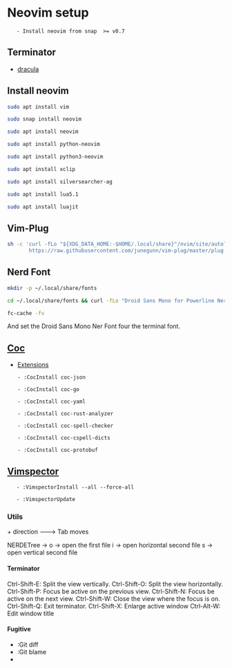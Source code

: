 # Neovim setup
       - Install neovim from snap  >= v0.7

## Terminator

 - [dracula](https://draculatheme.com/terminator)

## Install neovim

```bash
sudo apt install vim

sudo snap install neovim

sudo apt install neovim

sudo apt install python-neovim

sudo apt install python3-neovim

sudo apt install xclip

sudo apt install silversearcher-ag

sudo apt install lua5.1

sudo apt install luajit
```

## Vim-Plug

```bash
sh -c 'curl -fLo "${XDG_DATA_HOME:-$HOME/.local/share}"/nvim/site/autoload/plug.vim --create-dirs \
       https://raw.githubusercontent.com/junegunn/vim-plug/master/plug.vim'
```

## Nerd Font

```bash
mkdir -p ~/.local/share/fonts

cd ~/.local/share/fonts && curl -fLo "Droid Sans Mono for Powerline Nerd Font Complete.otf" https://github.com/ryanoasis/nerd-fonts/raw/master/patched-fonts/DroidSansMono/complete/Droid%20Sans%20Mono%20Nerd%20Font%20Complete.otf

fc-cache -fv
```

And set the Droid Sans Mono Ner Font four the terminal font.

## [Coc](https://github.com/neoclide/coc.nvim)

 - [Extensions](https://github.com/neoclide/coc.nvim/wiki/Using-coc-extensions)

       - :CocInstall coc-json

       - :CocInstall coc-go
       
       - :CocInstall coc-yaml
       
       - :CocInstall coc-rust-analyzer

	   - :CocInstall coc-spell-checker

	   - :CocInstall coc-cspell-dicts

	   - :CocInstall coc-protobuf


## [Vimspector](https://github.com/puremourning/vimspector)

       - :VimspectorInstall --all --force-all

       - :VimspectorUpdate

### Utils

<C-w> + direction ---> Tab moves

NERDETree -> o -> open the first file
             i -> open horizontal second file
             s -> open vertical second file

#### Terminator

Ctrl-Shift-E: Split the view vertically.
Ctrl-Shift-O: Split the view horizontally.
Ctrl-Shift-P: Focus be active on the previous view.
Ctrl-Shift-N: Focus be active on the next view.
Ctrl-Shift-W: Close the view where the focus is on.
Ctrl-Shift-Q: Exit terminator.
Ctrl-Shift-X: Enlarge active window
Ctrl-Alt-W: Edit window title

#### Fugitive

- :Git diff
- :Git blame
- 

